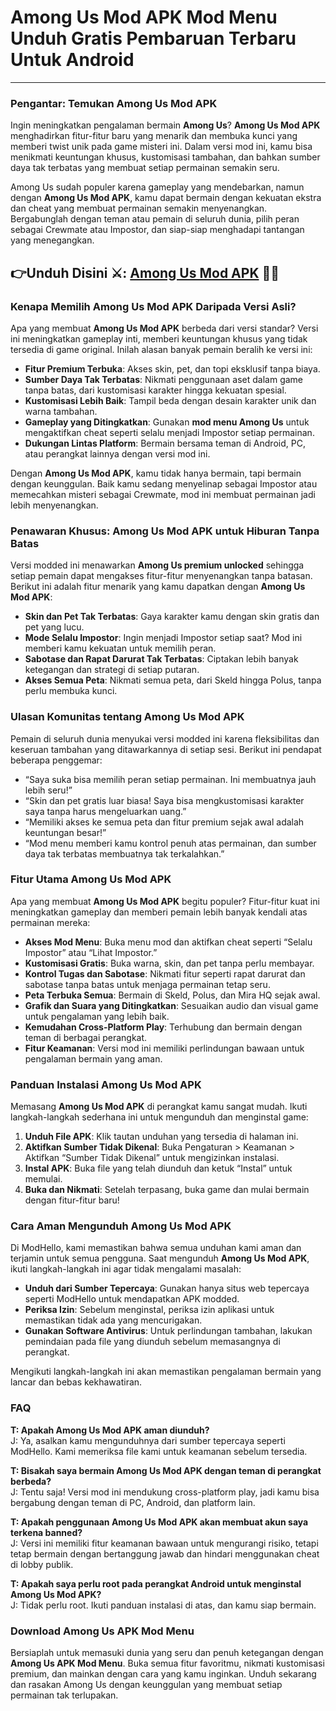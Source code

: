 # Among Us Mod APK Mod Menu Unduh Gratis Pembaruan Terbaru Untuk Android 

---

### Pengantar: Temukan Among Us Mod APK

Ingin meningkatkan pengalaman bermain **Among Us**? **Among Us Mod APK** menghadirkan fitur-fitur baru yang menarik dan membuka kunci yang memberi twist unik pada game misteri ini. Dalam versi mod ini, kamu bisa menikmati keuntungan khusus, kustomisasi tambahan, dan bahkan sumber daya tak terbatas yang membuat setiap permainan semakin seru.

Among Us sudah populer karena gameplay yang mendebarkan, namun dengan **Among Us Mod APK**, kamu dapat bermain dengan kekuatan ekstra dan cheat yang membuat permainan semakin menyenangkan. Bergabunglah dengan teman atau pemain di seluruh dunia, pilih peran sebagai Crewmate atau Impostor, dan siap-siap menghadapi tantangan yang menegangkan.


## 👉Unduh Disini ⚔️: [Among Us Mod APK](https://modhello.com/among-us/) 👌🏻

### Kenapa Memilih Among Us Mod APK Daripada Versi Asli?

Apa yang membuat **Among Us Mod APK** berbeda dari versi standar? Versi ini meningkatkan gameplay inti, memberi keuntungan khusus yang tidak tersedia di game original. Inilah alasan banyak pemain beralih ke versi ini:

- **Fitur Premium Terbuka**: Akses skin, pet, dan topi eksklusif tanpa biaya.
- **Sumber Daya Tak Terbatas**: Nikmati penggunaan aset dalam game tanpa batas, dari kustomisasi karakter hingga kekuatan spesial.
- **Kustomisasi Lebih Baik**: Tampil beda dengan desain karakter unik dan warna tambahan.
- **Gameplay yang Ditingkatkan**: Gunakan **mod menu Among Us** untuk mengaktifkan cheat seperti selalu menjadi Impostor setiap permainan.
- **Dukungan Lintas Platform**: Bermain bersama teman di Android, PC, atau perangkat lainnya dengan versi mod ini.

Dengan **Among Us Mod APK**, kamu tidak hanya bermain, tapi bermain dengan keunggulan. Baik kamu sedang menyelinap sebagai Impostor atau memecahkan misteri sebagai Crewmate, mod ini membuat permainan jadi lebih menyenangkan.

### Penawaran Khusus: Among Us Mod APK untuk Hiburan Tanpa Batas

Versi modded ini menawarkan **Among Us premium unlocked** sehingga setiap pemain dapat mengakses fitur-fitur menyenangkan tanpa batasan. Berikut ini adalah fitur menarik yang kamu dapatkan dengan **Among Us Mod APK**:

- **Skin dan Pet Tak Terbatas**: Gaya karakter kamu dengan skin gratis dan pet yang lucu.
- **Mode Selalu Impostor**: Ingin menjadi Impostor setiap saat? Mod ini memberi kamu kekuatan untuk memilih peran.
- **Sabotase dan Rapat Darurat Tak Terbatas**: Ciptakan lebih banyak ketegangan dan strategi di setiap putaran.
- **Akses Semua Peta**: Nikmati semua peta, dari Skeld hingga Polus, tanpa perlu membuka kunci.

### Ulasan Komunitas tentang Among Us Mod APK

Pemain di seluruh dunia menyukai versi modded ini karena fleksibilitas dan keseruan tambahan yang ditawarkannya di setiap sesi. Berikut ini pendapat beberapa penggemar:

- “Saya suka bisa memilih peran setiap permainan. Ini membuatnya jauh lebih seru!”
- “Skin dan pet gratis luar biasa! Saya bisa mengkustomisasi karakter saya tanpa harus mengeluarkan uang.”
- “Memiliki akses ke semua peta dan fitur premium sejak awal adalah keuntungan besar!”
- “Mod menu memberi kamu kontrol penuh atas permainan, dan sumber daya tak terbatas membuatnya tak terkalahkan.”

### Fitur Utama Among Us Mod APK

Apa yang membuat **Among Us Mod APK** begitu populer? Fitur-fitur kuat ini meningkatkan gameplay dan memberi pemain lebih banyak kendali atas permainan mereka:

- **Akses Mod Menu**: Buka menu mod dan aktifkan cheat seperti “Selalu Impostor” atau “Lihat Impostor.”
- **Kustomisasi Gratis**: Buka warna, skin, dan pet tanpa perlu membayar.
- **Kontrol Tugas dan Sabotase**: Nikmati fitur seperti rapat darurat dan sabotase tanpa batas untuk menjaga permainan tetap seru.
- **Peta Terbuka Semua**: Bermain di Skeld, Polus, dan Mira HQ sejak awal.
- **Grafik dan Suara yang Ditingkatkan**: Sesuaikan audio dan visual game untuk pengalaman yang lebih baik.
- **Kemudahan Cross-Platform Play**: Terhubung dan bermain dengan teman di berbagai perangkat.
- **Fitur Keamanan**: Versi mod ini memiliki perlindungan bawaan untuk pengalaman bermain yang aman.

### Panduan Instalasi Among Us Mod APK

Memasang **Among Us Mod APK** di perangkat kamu sangat mudah. Ikuti langkah-langkah sederhana ini untuk mengunduh dan menginstal game:

1. **Unduh File APK**: Klik tautan unduhan yang tersedia di halaman ini.
2. **Aktifkan Sumber Tidak Dikenal**: Buka Pengaturan > Keamanan > Aktifkan “Sumber Tidak Dikenal” untuk mengizinkan instalasi.
3. **Instal APK**: Buka file yang telah diunduh dan ketuk “Instal” untuk memulai.
4. **Buka dan Nikmati**: Setelah terpasang, buka game dan mulai bermain dengan fitur-fitur baru!

### Cara Aman Mengunduh Among Us Mod APK

Di ModHello, kami memastikan bahwa semua unduhan kami aman dan terjamin untuk semua pengguna. Saat mengunduh **Among Us Mod APK**, ikuti langkah-langkah ini agar tidak mengalami masalah:

- **Unduh dari Sumber Tepercaya**: Gunakan hanya situs web tepercaya seperti ModHello untuk mendapatkan APK modded.
- **Periksa Izin**: Sebelum menginstal, periksa izin aplikasi untuk memastikan tidak ada yang mencurigakan.
- **Gunakan Software Antivirus**: Untuk perlindungan tambahan, lakukan pemindaian pada file yang diunduh sebelum memasangnya di perangkat.

Mengikuti langkah-langkah ini akan memastikan pengalaman bermain yang lancar dan bebas kekhawatiran.

### FAQ

**T: Apakah Among Us Mod APK aman diunduh?**  
J: Ya, asalkan kamu mengunduhnya dari sumber tepercaya seperti ModHello. Kami memeriksa file kami untuk keamanan sebelum tersedia.

**T: Bisakah saya bermain Among Us Mod APK dengan teman di perangkat berbeda?**  
J: Tentu saja! Versi mod ini mendukung cross-platform play, jadi kamu bisa bergabung dengan teman di PC, Android, dan platform lain.

**T: Apakah penggunaan Among Us Mod APK akan membuat akun saya terkena banned?**  
J: Versi ini memiliki fitur keamanan bawaan untuk mengurangi risiko, tetapi tetap bermain dengan bertanggung jawab dan hindari menggunakan cheat di lobby publik.

**T: Apakah saya perlu root pada perangkat Android untuk menginstal Among Us Mod APK?**  
J: Tidak perlu root. Ikuti panduan instalasi di atas, dan kamu siap bermain.

### Download Among Us APK Mod Menu

Bersiaplah untuk memasuki dunia yang seru dan penuh ketegangan dengan **Among Us APK Mod Menu**. Buka semua fitur favoritmu, nikmati kustomisasi premium, dan mainkan dengan cara yang kamu inginkan. Unduh sekarang dan rasakan Among Us dengan keunggulan yang membuat setiap permainan tak terlupakan.
